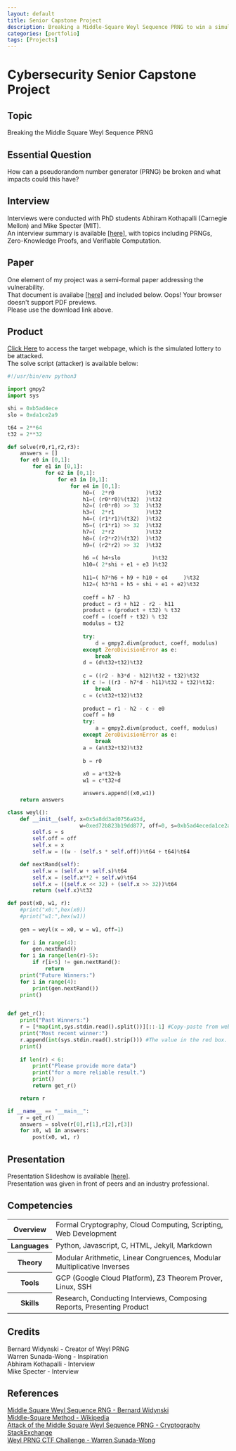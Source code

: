 ```yaml
---
layout: default
title: Senior Capstone Project
description: Breaking a Middle-Square Weyl Sequence PRNG to win a simulated lottery
categories: [portfolio]
tags: [Projects]
---
```


# Cybersecurity Senior Capstone Project

## Topic

Breaking the Middle Square Weyl Sequence PRNG

## Essential Question

How can a pseudorandom number generator (PRNG) be broken and what impacts could this have?

## Interview

Interviews were conducted with PhD students Abhiram Kothapalli (Carnegie Mellon) and Mike Specter (MIT).\
An interview summary is available \[[here](https://aself3-files.adrianself.me/Cybersecurity_Senior_Capstone/InterviewSummary.pdf)\], with topics including PRNGs, Zero-Knowledge Proofs, and Verifiable Computation.

## Paper

One element of my project was a semi-formal paper addressing the vulnerability.\
That document is availabe \[[here](https://aself3-files.adrianself.me/Cybersecurity_Senior_Capstone/Senior_Capstone_Finished.pdf)\] and included below.
<object data="https://aself3-files.adrianself.me/Cybersecurity_Senior_Capstone/Senior_Capstone_Finished.pdf" type="application/pdf" height="600px" width="100%">
    Oops! Your browser doesn't support PDF previews.<br>
    Please use the download link above.
</object>

## Product

[Click Here](/2020/10/16/capstone-demo.html) to access the target webpage, which is the simulated lottery to be attacked.
<br>
The solve script (attacker) is available below:
```python
#!/usr/bin/env python3

import gmpy2
import sys

shi = 0xb5ad4ece
slo = 0xda1ce2a9

t64 = 2**64
t32 = 2**32

def solve(r0,r1,r2,r3):
    answers = []
    for e0 in [0,1]:
        for e1 in [0,1]:
            for e2 in [0,1]:
                for e3 in [0,1]:
                    for e4 in [0,1]:
                        h0=(  2*r0          )%t32
                        h1=( (r0*r0)%(t32)  )%t32
                        h2=( (r0*r0) >> 32  )%t32
                        h3=(  2*r1          )%t32
                        h4=( (r1*r1)%(t32)  )%t32
                        h5=( (r1*r1) >> 32  )%t32
                        h7=(  2*r2          )%t32
                        h8=( (r2*r2)%(t32)  )%t32
                        h9=( (r2*r2) >> 32  )%t32
    
                        h6 =( h4+slo          )%t32
                        h10=( 2*shi + e1 + e3 )%t32
    
                        h11=( h7*h6 + h9 + h10 + e4     )%t32
                        h12=( h3*h1 + h5 + shi + e1 + e2)%t32
    
                        coeff = h7 - h3
                        product = r3 + h12 - r2 - h11
                        product = (product + t32) % t32
                        coeff = (coeff + t32) % t32
                        modulus = t32
                        
                        try:
                            d = gmpy2.divm(product, coeff, modulus)
                        except ZeroDivisionError as e:
                            break
                        d = (d%t32+t32)%t32
    
                        c = ((r2 - h3*d - h12)%t32 + t32)%t32
                        if c != ((r3 - h7*d - h11)%t32 + t32)%t32:
                            break
                        c = (c%t32+t32)%t32
                        
                        product = r1 - h2 - c - e0
                        coeff = h0
                        try:
                            a = gmpy2.divm(product, coeff, modulus)
                        except ZeroDivisionError as e:
                            break
                        a = (a%t32+t32)%t32
    
                        b = r0
    
                        x0 = a*t32+b
                        w1 = c*t32+d

                        answers.append((x0,w1))
    return answers

class weyl():
    def __init__(self, x=0x5a8dd3ad0756a93d,
                       w=0xed72b823b19dd877, off=0, s=0xb5ad4eceda1ce2a9):
        self.s = s
        self.off = off
        self.x = x
        self.w = ((w - (self.s * self.off))%t64 + t64)%t64

    def nextRand(self):
        self.w = (self.w + self.s)%t64
        self.x = (self.x**2 + self.w)%t64
        self.x = ((self.x << 32) + (self.x >> 32))%t64
        return (self.x)%t32

def post(x0, w1, r):
    #print("x0:",hex(x0))
    #print("w1:",hex(w1))
    
    gen = weyl(x = x0, w = w1, off=1)
    
    for i in range(4):
        gen.nextRand()
    for i in range(len(r)-5):
        if r[i+5] != gen.nextRand():
            return
    print("Future Winners:")
    for i in range(4):
        print(gen.nextRand())
    print()


def get_r():
    print("Past Winners:")
    r = [*map(int,sys.stdin.read().split())][::-1] #Copy-paste from website, ^D when finished
    print("Most recent winner:")
    r.append(int(sys.stdin.read().strip())) #The value in the red box. ^D to submit.
    print()
    
    if len(r) < 6:
        print("Please provide more data")
        print("for a more reliable result.")
        print()
        return get_r()

    return r

if __name__ == "__main__":
    r = get_r()
    answers = solve(r[0],r[1],r[2],r[3])
    for x0, w1 in answers:
        post(x0, w1, r)
```

## Presentation

Presentation Slideshow is available \[[here](https://aself3-files.adrianself.me/Cybersecurity_Senior_Capstone/CapstoneSlides.pdf)\].\
Presentation was given in front of peers and an industry professional.

## Competencies

<table>
    <tr>
        <th>Overview</th>
        <td>Formal Cryptography, Cloud Computing, Scripting, Web Development</td>
    </tr>
    <tr>
		<th>Languages</th>
        <td>Python, Javascript, C, HTML, Jekyll, Markdown</td>
    </tr>
    <tr>
		<th>Theory</th>
        <td>Modular Arithmetic, Linear Congruences, Modular Multiplicative Inverses</td>
    </tr>
    <tr>
		<th>Tools</th>
        <td>GCP (Google Cloud Platform), Z3 Theorem Prover, Linux, SSH</td>
    </tr>
    <tr>
		<th>Skills</th>
        <td>Research, Conducting Interviews, Composing Reports, Presenting Product</td>
    </tr>
</table>

## Credits

Bernard Widynski - Creator of Weyl PRNG\
Warren Sunada-Wong - Inspiration\
Abhiram Kothapalli - Interview\
Mike Specter - Interview

## References

[Middle Square Weyl Sequence RNG - Bernard Widynski](https://arxiv.org/pdf/1704.00358.pdf)\
[Middle-Square Method - Wikipedia](https://en.wikipedia.org/wiki/Middle-square_method#Middle_Square_Weyl_Sequence_PRNG)\
[Attack of the Middle Square Weyl Sequence PRNG - Cryptography StackExchange](https://crypto.stackexchange.com/questions/62750/attack-of-the-middle-square-weyl-sequence-prng)\
[Weyl PRNG CTF Challenge - Warren Sunada-Wong](https://gitlab.com/nactf/challenges-2019/writeups/-/tree/master/cryptography/dr-js-group-test-randomizer-2-bbob)
